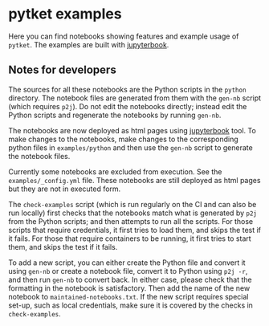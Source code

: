 # pytket examples

Here you can find notebooks showing features and example usage of `pytket`. The examples are built with [jupyterbook](https://jupyterbook.org/en/stable/intro.html).


## Notes for developers

The sources for all these notebooks are the Python scripts in the `python`
directory. The notebook files are generated from them with the `gen-nb` script
(which requires `p2j`). Do not edit the notebooks directly; instead edit the
Python scripts and regenerate the notebooks by running `gen-nb`.

The notebooks are now deployed as html pages using [jupyterbook](https://jupyterbook.org/en/stable/intro.html) tool. To make changes to the notebooks, make changes to the corresponding python files in `examples/python` and then use the `gen-nb` script to generate the notebook files.

Currently some notebooks are excluded from execution. See the `examples/_config.yml` file. These notebooks are still deployed as html pages but they are not in executed form.

The `check-examples` script (which is run regularly on the CI and can also be
run locally) first checks that the notebooks match what is generated by `p2j`
from the Python scripts; and then attempts to run all the scripts. For those
scripts that require credentials, it first tries to load them, and skips the
test if it fails. For those that require containers to be running, it first
tries to start them, and skips the test if it fails.

To add a new script, you can either create the Python file and convert it using
`gen-nb` or create a notebook file, convert it to Python using `p2j -r`, and
then run `gen-nb` to convert back. In either case, please check that the
formatting in the notebook is satisfactory. Then add the name of the new
notebook to `maintained-notebooks.txt`. If the new script requires special
set-up, such as local credentials, make sure it is covered by the checks in
`check-examples`.
